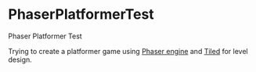 PhaserPlatformerTest
====================

Phaser Platformer Test

Trying to create a platformer game using [Phaser engine](https://github.com/photonstorm/phaser) and [Tiled](https://github.com/bjorn/tiled) for level design.
